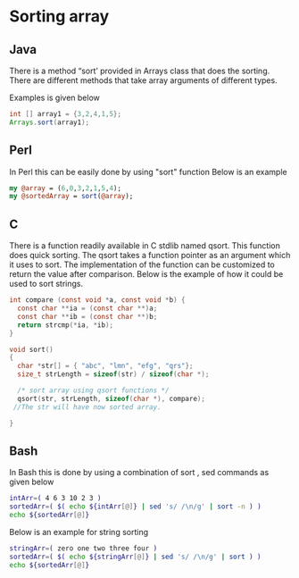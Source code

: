 # Sorting array

## Java
There is a method “sort’ provided in Arrays class that does the sorting. There are different methods that take array arguments of different types.

Examples is given below

```java
int [] array1 = {3,2,4,1,5};
Arrays.sort(array1);
```

## Perl
In Perl this can be easily done by using "sort" function
Below is an example

```perl
my @array = (6,0,3,2,1,5,4);
my @sortedArray = sort(@array);
```

## C

There is a function readily available in C stdlib named qsort. This function does quick sorting. The qsort takes a function pointer as an argument which it uses to sort. The implementation of the function can be customized to return the value after comparison. Below is the example of how it could be used to sort strings.

```c
int compare (const void *a, const void *b) {
  const char **ia = (const char **)a;
  const char **ib = (const char **)b;
  return strcmp(*ia, *ib);
}

void sort()
{
  char *str[] = { "abc", "lmn", "efg", "qrs"};
  size_t strLength = sizeof(str) / sizeof(char *);

  /* sort array using qsort functions */
  qsort(str, strLength, sizeof(char *), compare);
 //The str will have now sorted array.

}
```

## Bash

In Bash this is done by using a combination of sort , sed commands  as given below

```bash
intArr=( 4 6 3 10 2 3 )
sortedArr=( $( echo ${intArr[@]} | sed 's/ /\n/g' | sort -n ) )
echo ${sortedArr[@]}
```

Below is an example for string sorting

```bash
stringArr=( zero one two three four )
sortedArr=( $( echo ${stringArr[@]} | sed 's/ /\n/g' | sort ) )
echo ${sortedArr[@]}
```
